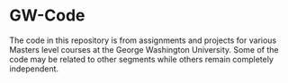 # GW-Code
The code in this repository is from assignments and projects for various Masters level courses at the George Washington University. Some of the code may be related to other segments while others remain completely independent.
